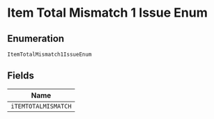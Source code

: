 
# Item Total Mismatch 1 Issue Enum

## Enumeration

`ItemTotalMismatch1IssueEnum`

## Fields

| Name |
|  --- |
| `iTEMTOTALMISMATCH` |

